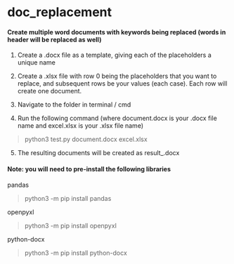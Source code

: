 # doc_replacement
#### Create multiple word documents with keywords being replaced (words in header will be replaced as well)

1. Create a .docx file as a template, giving each of the placeholders a 
unique name

2. Create a .xlsx file with row 0 being the placeholders that you want to replace, and subsequent rows be your values (each case). Each row will create one document. 

3. Navigate to the folder in terminal / cmd

4. Run the following command (where document.docx is your .docx file name and excel.xlsx is your .xlsx file name)
> python3 test.py document.docx excel.xlsx 

5. The resulting documents will be created as result_.docx 


#### Note: you will need to pre-install the following libraries

pandas
> python3 -m pip install pandas

openpyxl
> python3 -m pip install openpyxl

python-docx
> python3 -m pip install python-docx
